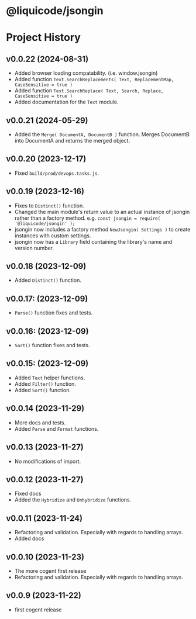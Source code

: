 # @liquicode/jsongin


# Project History


v0.0.22 (2024-08-31)
---------------------------------------------------------------------

- Added browser loading compatability. (i.e. window.jsongin)
- Added function `Text.SearchReplacements( Text, ReplacementMap, CaseSensitive = true )`
- Added function `Text.SearchReplace( Text, Search, Replace, CaseSensitive = true )`
- Added documentation for the `Text` module.


v0.0.21 (2024-05-29)
---------------------------------------------------------------------

- Added the `Merge( DocumentA, DocumentB )` function. Merges DocumentB into DocumentA and returns the merged object.


v0.0.20 (2023-12-17)
---------------------------------------------------------------------

- Fixed `build/prod/devops.tasks.js`.


v0.0.19 (2023-12-16)
---------------------------------------------------------------------

- Fixes to `Distinct()` function.
- Changed the main module's return value to an actual instance of jsongin rather than a factory method.
  e.g. `const jsongin = require( '@liquicode/jsongin' );`
- jsongin now includes a factory method `NewJsongin( Settings )` to create instances with custom settings.
- jsongin now has a `Library` field containing the library's name and version number.


v0.0.18 (2023-12-09)
---------------------------------------------------------------------

- Added `Distinct()` function.


v0.0.17: (2023-12-09)
---------------------------------------------------------------------

- `Parse()` function fixes and tests.


v0.0.16: (2023-12-09)
---------------------------------------------------------------------

- `Sort()` function fixes and tests.


v0.0.15: (2023-12-09)
---------------------------------------------------------------------

- Added `Text` helper functions.
- Added `Filter()` function.
- Added `Sort()` function.


v0.0.14 (2023-11-29)
---------------------------------------------------------------------

- More docs and tests.
- Added `Parse` and `Format` functions.


v0.0.13 (2023-11-27)
---------------------------------------------------------------------

- No modifications of import.


v0.0.12 (2023-11-27)
---------------------------------------------------------------------

- Fixed docs
- Added the `Hybridize` and `Unhybridize` functions.


v0.0.11 (2023-11-24)
---------------------------------------------------------------------

- Refactoring and validation. Especially with regards to handling arrays.
- Added docs

v0.0.10 (2023-11-23)
---------------------------------------------------------------------

- The more cogent first release
- Refactoring and validation. Especially with regards to handling arrays.


v0.0.9 (2023-11-22)
---------------------------------------------------------------------

- first cogent release

